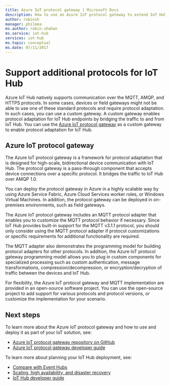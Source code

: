 ```yaml
---
title: Azure IoT protocol gateway | Microsoft Docs
description: How to use an Azure IoT protocol gateway to extend IoT Hub capabilities and protocol support to enable devices to connect to your hub using protocols not supported by IoT Hub natively.
author: robinsh
manager: philmea
ms.author: robin.shahan
ms.service: iot-hub
services: iot-hub
ms.topic: conceptual
ms.date: 07/11/2017
---
```


# Support additional protocols for IoT Hub
Azure IoT Hub natively supports communication over the MQTT, AMQP, and HTTPS protocols. In some cases, devices or field gateways might not be able to use one of these standard protocols and require protocol adaptation. In such cases, you can use a custom gateway. A custom gateway enables protocol adaptation for IoT Hub endpoints by bridging the traffic to and from IoT Hub. You can use the [Azure IoT protocol gateway](https://github.com/Azure/azure-iot-protocol-gateway/blob/master/README.md) as a custom gateway to enable protocol adaptation for IoT Hub.

## Azure IoT protocol gateway
The Azure IoT protocol gateway is a framework for protocol adaptation that is designed for high-scale, bidirectional device communication with IoT Hub. The protocol gateway is a pass-through component that accepts device connections over a specific protocol. It bridges the traffic to IoT Hub over AMQP 1.0. 

You can deploy the protocol gateway in Azure in a highly scalable way by using Azure Service Fabric, Azure Cloud Services worker roles, or Windows Virtual Machines. In addition, the protocol gateway can be deployed in on-premises environments, such as field gateways.

The Azure IoT protocol gateway includes an MQTT protocol adapter that enables you to customize the MQTT protocol behavior if necessary. Since IoT Hub provides built-in support for the MQTT v3.1.1 protocol, you should only consider using the MQTT protocol adapter if protocol customizations or specific requirements for additional functionality are required.

The MQTT adapter also demonstrates the programming model for building protocol adapters for other protocols. In addition, the Azure IoT protocol gateway programming model allows you to plug in custom components for specialized processing such as custom authentication, message transformations, compression/decompression, or encryption/decryption of traffic between the devices and IoT Hub.

For flexibility, the Azure IoT protocol gateway and MQTT implementation are provided in an open-source software project. You can use the open-source project to add support for various protocols and protocol versions, or customize the implementation for your scenario. 

## Next steps
To learn more about the Azure IoT protocol gateway and how to use and deploy it as part of your IoT solution, see:

* [Azure IoT protocol gateway repository on GitHub](https://github.com/Azure/azure-iot-protocol-gateway/blob/master/README.md)
* [Azure IoT protocol gateway developer guide](https://github.com/Azure/azure-iot-protocol-gateway/blob/master/docs/DeveloperGuide.md)

To learn more about planning your IoT Hub deployment, see:

* [Compare with Event Hubs][lnk-compare]
* [Scaling, high availability, and disaster recovery][lnk-scaling]
* [IoT Hub developer guide][lnk-devguide]

[lnk-compare]: iot-hub-compare-event-hubs.md
[lnk-scaling]: iot-hub-scaling.md
[lnk-devguide]: iot-hub-devguide.md
